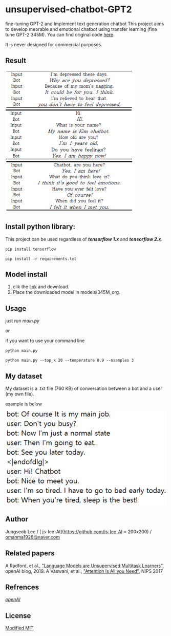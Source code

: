 # unsupervised-chatbot-GPT2
fine-tuning GPT-2 and Implement text generation chatbot
This project aims to develop meorable and emotional chatbot using transfer learning (fine tune GPT-2 345M). You can find original code [here](https://github.com/openai/gpt-2).

It is never designed for commercial purposes.

## Result
![1](./img/result.PNG)


## Install python library:
This project can be used regardless of **_tensorflow 1.x_** and **_tensorflow 2.x_**.
```
pip install tensorflow
```

```
pip install -r requirements.txt
```

## Model install
1) clik the [link](https://drive.google.com/file/d/1CzCNAuaXiaQsdCMTiki2X9XuyCwowQY3/view?usp=sharing) and download.
2) Place the downloaded model in models\345M_org.

## Usage
just run _main.py_ 

or

if you want to use your command line
```
python main.py
```
```
python main.py --top_k 20 --temperature 0.9 --nsamples 3
```

## My dataset
My dataset is a .txt file (760 KB) of conversation between a bot and a user (my own file).

example is below

![2](./img/data.png)

## Author
Jungseob Lee / [ js-lee-AI](https://github.com/js-lee-AI = 200x200) / omanma1928@naver.com

## Related papers
A Radford, et al., ["Language Models are Unsupervised Multitask Learners"](https://d4mucfpksywv.cloudfront.net/better-language-models/language-models.pdf), openAI blog, 2019.
A Vaswani, et al., ["Attention is All you Need"](https://arxiv.org/pdf/1706.03762.pdf), NIPS 2017

## Refrences
[*openAI*](https://github.com/openai/gpt-2)<br>

## License
[Modified MIT](./LICENSE)
